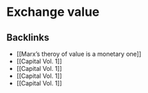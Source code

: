 # Exchange value



## Backlinks

-   [[Marx&rsquo;s theroy of value is a monetary one]]
-   [[Capital Vol. 1]]
-   [[Capital Vol. 1]]
-   [[Capital Vol. 1]]
-   [[Capital Vol. 1]]
